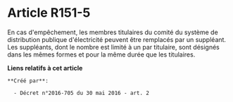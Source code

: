 # Article R151-5

En cas d'empêchement, les membres titulaires du comité du système de distribution publique d'électricité peuvent être
remplacés par un suppléant. Les suppléants, dont le nombre est limité à un par titulaire, sont désignés dans les mêmes formes
et pour la même durée que les titulaires.

**Liens relatifs à cet article**

	**Créé par**:

	  - Décret n°2016-705 du 30 mai 2016 - art. 2
